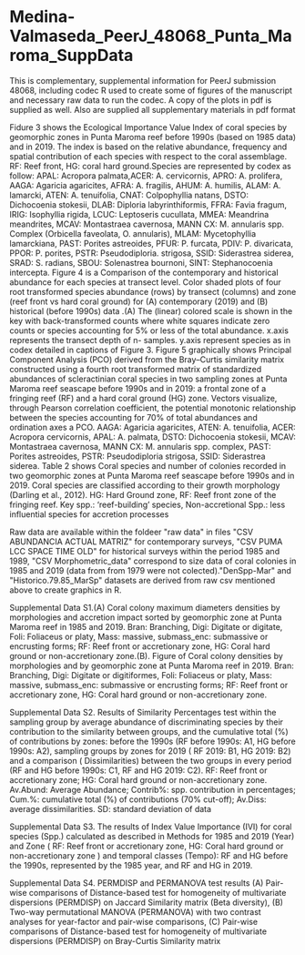 # Medina-Valmaseda_PeerJ_48068_Punta_Maroma_SuppData
This is complementary, supplemental information for PeerJ submission 48068, including codec R used to create some of figures of the manuscript and necessary raw data to run the codec. A copy of the plots in pdf is supplied as well.
Also are supplied all supplementary materials in pdf format


Fidure 3 shows the Ecological Importance Value Index of coral species by geomorphic zones in Punta Maroma
reef before 1990s (based on 1985 data) and in 2019. The index is based on the relative abundance,
frequency and spatial contribution of each species with respect to the coral assemblage. RF: Reef front,
HG: coral hard ground.Species are represented by codex as follow: APAL: Acropora palmata,ACER: A.
cervicornis, APRO: A. prolifera, AAGA: Agaricia agaricites, AFRA: A. fragilis, AHUM: A. humilis,
ALAM: A. lamarcki, ATEN: A. tenuifolia, CNAT: Colpophyllia natans, DSTO: Dichocoenia stokesii,
DLAB: Diploria labyrinthiformis, FFRA: Favia fragum, IRIG: Isophyllia rigida, LCUC: Leptoseris
cucullata, MMEA: Meandrina meandrites, MCAV: Montastraea cavernosa, MANN CX: M. annularis
spp. Complex (Orbicella faveolata, O. annularis), MLAM: Mycetophyllia lamarckiana, PAST: Porites
astreoides, PFUR: P. furcata, PDIV: P. divaricata, PPOR: P. porites, PSTR: Pseudodiploria. strigosa,
SSID: Siderastrea siderea, SRAD: S. radians, SBOU: Solenastrea bournoni, SINT: Stephanocoenia
intercepta. 
Figure 4 is a Comparison of the contemporary and historical abundance for each species at transect level.
Color shaded plots of four root transformed species abundance (rows) by transect (columns) and zone
(reef front vs hard coral ground) for (A) contemporary (2019) and (B) historical (before 1990s) data .(A)
The (linear) colored scale is shown in the key with back-transformed counts where white squares indicate
zero counts or species accounting for 5% or less of the total abundance. x.axis represents the transect
depth of n- samples. y.axis represent species as in codex detailed in captions of Figure 3.
Figure 5 graphically shows Principal Component Analysis (PCO) derived from the Bray–Curtis similarity matrix
constructed using a fourth root transformed matrix of standardized abundances of scleractinian coral
species in two sampling zones at Punta Maroma reef seascape before 1990s and in 2019: a frontal zone of
a fringing reef (RF) and a hard coral ground (HG) zone. Vectors visualize, through Pearson correlation
coefficient, the potential monotonic relationship between the species accounting for 70% of total
abundances and ordination axes a PCO. AAGA: Agaricia agaricites, ATEN: A. tenuifolia, ACER:
Acropora cervicornis, APAL: A. palmata, DSTO: Dichocoenia stokesii, MCAV: Montastraea cavernosa,
MANN CX: M. annularis spp. complex, PAST: Porites astreoides, PSTR: Pseudodiploria strigosa, SSID:
Siderastrea siderea. 
Table 2 shows Coral species and number of colonies recorded in two geomorphic zones at Punta Maroma reef
seascape before 1990s and in 2019. Coral species are classified according to their growth morphology
(Darling et al., 2012). HG: Hard Ground zone, RF: Reef front zone of the fringing reef. Key spp.:
‘reef-building’ species, Non-accretional Spp.: less influential species for accretion processes

Raw data are available  within the foldeer "raw data" in files "CSV ABUNDANCIA ACTUAL MATRIZ" for contemporary surveys, "CSV PUMA LCC SPACE TIME OLD" for historical surveys within the period 1985 and 1989, "CSV Morphometric_data" correspond to size data of coral colonies in 1985 and 2019 (data from from 1979 were not colected)."DenSpp-Mar" and "Historico.79.85_MarSp" datasets are derived from raw csv mentioned above to create graphics in R.

Supplemental Data S1.(A) Coral colony maximum diameters densities by morphologies and accretion impact sorted by geomorphic zone at Punta Maroma reef in 1985 and 2019. Bran: Branching, Digi: Digitate or digitate, Foli: Foliaceus or platy, Mass: massive, submass_enc: submassive or encrusting forms; RF: Reef front or accretionary zone, HG: Coral hard ground or non-accretionary zone.(B). Figure of Coral colony densities by morphologies and by geomorphic zone at Punta Maroma reef in 2019. Bran: Branching, Digi: Digitate or digitiformes, Foli: Foliaceus or platy, Mass: massive, submass_enc: submassive or encrusting forms; RF: Reef front or accretionary zone, HG: Coral hard ground or non-accretionary zone. 

Supplemental Data S2. Results of Similarity Percentages test within the sampling group by average abundance of discriminating species by their contribution to the similarity between groups, and the cumulative total (%) of contributions by zones: before the 1990s (RF before 1990s: A1, HG before 1990s: A2), sampling groups by zones for 2019 ( RF 2019: B1, HG 2019: B2) and a comparison ( Dissimilarities) between the two groups in every period (RF and HG before 1990s: C1, RF and HG 2019: C2). RF: Reef front or accretionary zone; HG: Coral hard ground or non-accretionary zone. Av.Abund: Average Abundance; Contrib%: spp. contribution in percentages; Cum.%: cumulative total (%) of contributions (70% cut-off); Av.Diss: average dissimilarities. SD: standard deviation of data    	        	     

Supplemental Data S3. The results of Index Value Importance (IVI) for coral species (Spp.) calculated as described in Methods for 1985 and 2019 (Year) and Zone ( RF: Reef front or accretionary zone, HG: Coral hard ground or non-accretionary zone ) and temporal classes (Tempo): RF and HG before the 1990s, represented by the 1985 year, and RF and HG in 2019.

Supplemental Data S4. PERMDISP and PERMANOVA test results
(A) Pair-wise comparisons of Distance-based test for homogeneity of multivariate dispersions (PERMDISP) on Jaccard Similarity matrix (Beta diversity), (B) Two-way permutational MANOVA (PERMANOVA) with two contrast analyses for year-factor and pair-wise comparisons,  (C) Pair-wise comparisons of Distance-based test for homogeneity of multivariate dispersions (PERMDISP) on Bray-Curtis Similarity matrix
